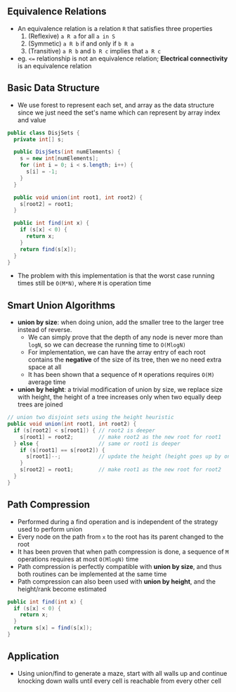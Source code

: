 ## Equivalence Relations

- An equivalence relation is a relation `R` that satisfies three properties
  1. (Reflexive) `a R a` for all `a in S`
  2. (Symmetic) `a R b` if and only if `b R a`
  3. (Transitive) `a R b` and `b R c` implies that `a R c`
- eg. `<=` relationship is not an equivalence relation; **Electrical connectivity** is an equivalence relation

## Basic Data Structure

- We use forest to represent each set, and array as the data structure since we just need the set's name which can represent by array index and value

```java
public class DisjSets {
  private int[] s;

  public DisjSets(int numElements) {
    s = new int[numElements];
    for (int i = 0; i < s.length; i++) {
      s[i] = -1;
    }
  }

  public void union(int root1, int root2) {
    s[root2] = root1;
  }

  public int find(int x) {
    if (s[x] < 0) {
      return x;
    }
    return find(s[x]);
  }
}
```

- The problem with this implementation is that the worst case running times still be `O(M*N)`, where `M` is operation time

## Smart Union Algorithms

- **union by size**: when doing union, add the smaller tree to the larger tree instead of reverse.
  - We can simply prove that the depth of any node is never more than `logN`, so we can decrease the running time to `O(MlogN)`
  - For implementation, we can have the array entry of each root contains the **negative** of the size of its tree, then we no need extra space at all
  - It has been shown that a sequence of `M` operations requires `O(M)` average time
- **union by height**: a trivial modification of union by size, we replace size with height, the height of a tree increases only when two equally deep trees are joined


```java
// union two disjoint sets using the height heuristic
public void union(int root1, int root2) {
  if (s[root2] < s[root1]) { // root2 is deeper
    s[root1] = root2;        // make root2 as the new root for root1
  } else {                   // same or root1 is deeper
    if (s[root1] == s[root2]) {
      s[root1]--;            // update the height (height goes up by one)
    }
    s[root2] = root1;        // make root1 as the new root for root2
  }
}
```

## Path Compression

- Performed during a find operation and is independent of the strategy used to perform union
- Every node on the path from `x` to the root has its parent changed to the root
- It has been proven that when path compression is done, a sequence of `M` operations requires at most `O(MlogN)` time
- Path compression is perfectly compatible with **union by size**, and thus both routines can be implemented at the same time
- Path compression can also been used with **union by height**, and the height/rank become estimated

```java
public int find(int x) {
  if (s[x] < 0) {
    return x;
  }
  return s[x] = find(s[x]);
}
```

## Application

- Using union/find to generate a maze, start with all walls up and continue knocking down walls until every cell is reachable from every other cell